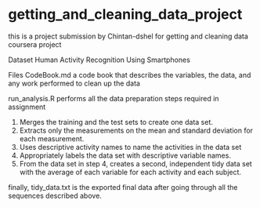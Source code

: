 # getting_and_cleaning_data_project

this is a project submission by Chintan-dshel for getting and cleaning data coursera project

Dataset
Human Activity Recognition Using Smartphones

Files
CodeBook.md a code book that describes the variables, the data, and any work performed to clean up the data

run_analysis.R performs all the data preparation steps required in assignment



1. Merges the training and the test sets to create one data set.
2. Extracts only the measurements on the mean and standard deviation for each measurement.
3. Uses descriptive activity names to name the activities in the data set
4. Appropriately labels the data set with descriptive variable names.
5. From the data set in step 4, creates a second, independent tidy data set with the average of each variable for each activity and each subject.

finally, tidy_data.txt is the exported final data after going through all the sequences described above.
